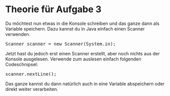 # Theorie für Aufgabe 3

Du möchtest nun etwas in die Konsole schreiben und das ganze dann als Variable speichern. Dazu kannst du in Java einfach einen Scanner verwenden.
<pre>
Scanner scanner = new Scanner(System.in);
</pre>
Jetzt hast du jedoch erst einen Scanner erstellt, aber noch nichts aus der Konsole ausgelesen. Verwende zum auslesen einfach folgenden Codeschnipsel:
<pre>
scanner.nextLine();
</pre>
Das ganze kannst du dann natürlich auch in eine Variable abspeichern oder direkt weiter verarbeiten.

